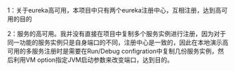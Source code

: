 1：关于eureka高可用，本项目中只有两个eureka注册中心，互相注册，达到高可用的目的

2：服务的高可用。我并没有直接在项目中复制多个服务实例进行注册，因为对于同一功能的服务实例只是自身端口的不同，注册中心是一致的，因此在本地演示高可用的多服务注册时是需要在Run/Debug configration中复制几份服务实例，然后利用VM option指定JVM启动参数来改变端口，达到目的。
